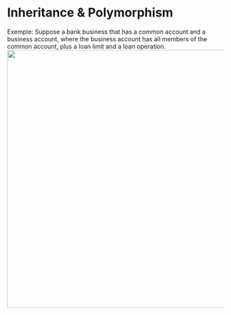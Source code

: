 # Inheritance & Polymorphism


Exemple: 
Suppose a bank business that has a common account and a business account, where the business 
account has all members of the common account, plus a loan limit and a loan operation. 
<img src="https://barberimages2.s3.amazonaws.com/gobarber+img/Inheritance-Polymorphism/Screen+Shot+2019-11-17+at+9.49.13+AM.png" height = "600" width = "800" />